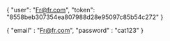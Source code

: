 {
    "user": "Fr@fr.com",
    "token": "8558beb307354ea807988d28e95097c85b54c272"
}

{
    "email" : "Fr@fr.com",
    "password" : "cat123"
    }